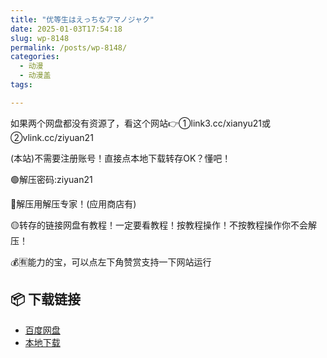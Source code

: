 ```yaml
---
title: "优等生はえっちなアマノジャク"
date: 2025-01-03T17:54:18
slug: wp-8148
permalink: /posts/wp-8148/
categories:
  - 动漫
  - 动漫盖
tags:

---
```


如果两个网盘都没有资源了，看这个网站👉①link3.cc/xianyu21或②vlink.cc/ziyuan21

(本站)不需要注册账号！直接点本地下载转存OK？懂吧！

🟢解压密码:ziyuan21

🔵解压用解压专家！(应用商店有)

🟡转存的链接网盘有教程！一定要看教程！按教程操作！不按教程操作你不会解压！

💰🈶能力的宝，可以点左下角赞赏支持一下网站运行

## 📦 下载链接
- [百度网盘](https://blziyuan21.com/pay-download/8148?key=d3f1e21c95&down_id=0)
- [本地下载](https://blziyuan21.com/pay-download/8148?key=d3f1e21c95&down_id=1)

